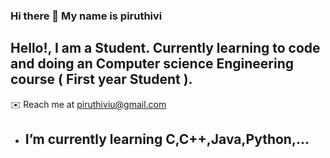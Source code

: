### Hi there 👋 My name is piruthivi

## Hello!, I am a Student. Currently learning to code and doing an Computer science Engineering course ( First year Student ).

✉️ Reach me at piruthiviu@gmail.com



- ## I’m currently learning  C,C++,Java,Python,...

